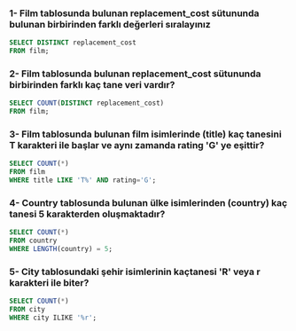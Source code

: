 ### 1- Film tablosunda bulunan replacement_cost sütununda bulunan birbirinden farklı değerleri sıralayınız

```sql
SELECT DISTINCT replacement_cost
FROM film;
```

### 2- Film tablosunda bulunan replacement_cost sütununda birbirinden farklı kaç tane veri vardır?

```sql
SELECT COUNT(DISTINCT replacement_cost)
FROM film;
```

### 3- Film tablosunda bulunan film isimlerinde (title) kaç tanesini T karakteri ile başlar ve aynı zamanda rating 'G' ye eşittir?

```sql
SELECT COUNT(*)
FROM film
WHERE title LIKE 'T%' AND rating='G';
```

### 4- Country tablosunda bulunan ülke isimlerinden (country) kaç tanesi 5 karakterden oluşmaktadır?

```sql
SELECT COUNT(*)
FROM country
WHERE LENGTH(country) = 5;
```

### 5- City tablosundaki şehir isimlerinin kaçtanesi 'R' veya r karakteri ile biter?

```sql
SELECT COUNT(*)
FROM city
WHERE city ILIKE '%r';
```
